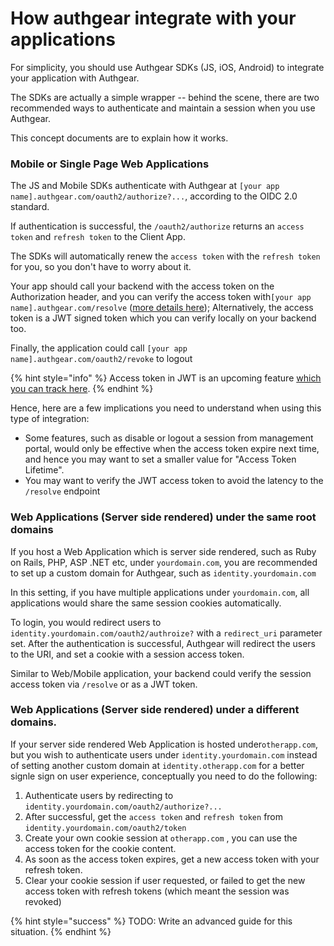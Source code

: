 # How authgear integrate with your applications

For simplicity, you should use Authgear SDKs \(JS, iOS, Android\) to integrate your application with Authgear.

The SDKs are actually a simple wrapper -- behind the scene, there are two recommended ways to authenticate and maintain a session when you use Authgear.

This concept documents are to explain how it works.

### Mobile or Single Page Web Applications

The JS and Mobile SDKs authenticate with Authgear at `[your app name].authgear.com/oauth2/authorize?...`, according to the OIDC 2.0 standard.

If authentication is successful, the `/oauth2/authorize` returns an `access token` and `refresh token` to the Client App.

The SDKs will automatically renew the `access token` with the `refresh token` for you, so you don't have to worry about it.

Your app should call your backend with the access token on the Authorization header, and you can verify the access token with`[your app name].authgear.com/resolve` \([more details here](../apis/api-for-client-applications-oidc-2.0.md)\); Alternatively, the access token is a JWT signed token which you can verify locally on your backend too.

Finally, the application could call `[your app name].authgear.com/oauth2/revoke` to logout

{% hint style="info" %}
Access token in JWT is an upcoming feature [which you can track here](https://github.com/authgear/authgear-server/issues/318).
{% endhint %}

Hence, here are a few implications you need to understand when using this type of integration:

* Some features, such as disable or logout a session from management portal, would only be effective when the access token expire next time, and hence you may want to set a smaller value for "Access Token Lifetime".
* You may want to verify the JWT access token to avoid the latency to the `/resolve` endpoint

### Web Applications \(Server side rendered\) under the same root domains

If you host a Web Application which is server side rendered, such as Ruby on Rails, PHP, ASP .NET etc, under `yourdomain.com`, you are recommended to set up a custom domain for Authgear, such as `identity.yourdomain.com`

In this setting, if you have multiple applications under `yourdomain.com`, all applications would share the same session cookies automatically.

To login, you would redirect users to `identity.yourdomain.com/oauth2/authroize?` with a `redirect_uri` parameter set. After the authentication is successful, Authgear will redirect the users to the URI, and set a cookie with a session access token.

Similar to Web/Mobile application, your backend could verify the session access token via `/resolve` or as a JWT token.

### Web Applications \(Server side rendered\) under a different domains.

If your server side rendered Web Application is hosted under`otherapp.com`, but you wish to authenticate users under `identity.yourdomain.com` instead of setting another custom domain at `identity.otherapp.com` for a better signle sign on user experience, conceptually you need to do the following:

1. Authenticate users by redirecting to `identity.yourdomain.com/oauth2/authorize?...`
2. After successful, get the `access token` and `refresh token` from `identity.yourdomain.com/oauth2/token`
3. Create your own cookie session at `otherapp.com` , you can use the access token for the cookie content.
4. As soon as the access token expires, get a new access token with your refresh token.
5. Clear your cookie session if user requested, or failed to get the new access token with refresh tokens \(which meant the session was revoked\)

{% hint style="success" %}
TODO: Write an advanced guide for this situation.
{% endhint %}

